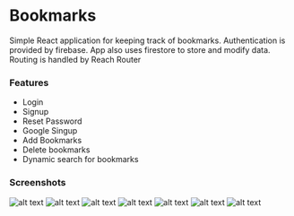 # Bookmarks

Simple React application for keeping track of bookmarks. Authentication is provided by firebase. App also uses firestore to store and modify data. Routing is handled by Reach Router

### Features

- Login
- Signup
- Reset Password
- Google Singup
- Add Bookmarks
- Delete bookmarks
- Dynamic search for bookmarks

### Screenshots

![alt text]('./src/images/mainScreen.png' "main screen")
![alt text]('./src/images/authScreen1.png' "auth screen")
![alt text]('./src/images/authScreen2.png' "auth screen")
![alt text]('./src/images/authScreen3.png' "auth screen")
![alt text]('./src/images/bookmarkGrid.png' "bookmarks")
![alt text]('./src/images/bookmarkSearch.png' "bookmark search")
![alt text]('./src/images/addBookmark.png' "add bookmark")
